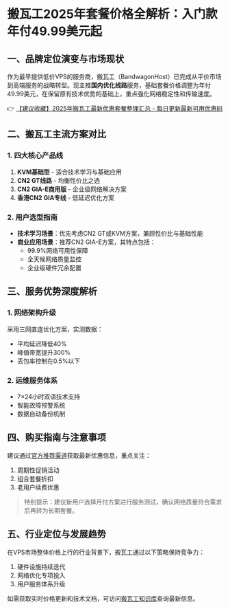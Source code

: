 # 搬瓦工2025年套餐价格全解析：入门款年付49.99美元起

## 一、品牌定位演变与市场现状
作为最早提供低价VPS的服务商，搬瓦工（BandwagonHost）已完成从平价市场到高端服务的战略转型。现主推**国内优化线路**服务，基础套餐价格调整为年付49.99美元，在保留原有技术优势的基础上，重点强化网络稳定性和传输速度。

👉 [【建议收藏】2025年搬瓦工最新优惠套餐整理汇总 - 每日更新最新可用优惠码](https://bit.ly/banwagon)

## 二、搬瓦工主流方案对比
### 1. 四大核心产品线
1. **KVM基础型** - 适合技术学习与基础应用
2. **CN2 GT线路** - 均衡性价比之选
3. **CN2 GIA-E商用版** - 企业级网络解决方案
4. **香港CN2 GIA专线** - 低延迟优化方案

### 2. 用户选型指南
- **技术学习场景**：优先考虑CN2 GT或KVM方案，兼顾性价比与基础性能
- **商业应用场景**：推荐CN2 GIA-E方案，其特点包括：
  - 99.9%网络可用性保障
  - 全天候网络质量监控
  - 企业级硬件冗余配置

## 三、服务优势深度解析
### 1. 网络架构升级
采用三网直连优化方案，实测数据：
- 平均延迟降低40%
- 峰值带宽提升300%
- 丢包率控制在0.5%以下

### 2. 运维服务体系
- 7×24小时双语技术支持
- 智能故障预警系统
- 数据自动备份机制

## 四、购买指南与注意事项
建议通过[官方推荐渠道](https://bit.ly/banwagon)获取最新优惠信息，重点关注：
1. 周期性促销活动
2. 组合套餐折扣
3. 老用户续费优惠

> 特别提示：建议新用户选择月付方案进行服务测试，确认网络质量符合需求后再转为长期套餐。

## 五、行业定位与发展趋势
在VPS市场整体价格上行的行业背景下，搬瓦工通过以下策略保持竞争力：
1. 硬件设施持续迭代
2. 网络优化专项投入
3. 用户服务体系升级

如需获取实时价格更新和技术文档，可访问[搬瓦工知识库](https://bit.ly/banwagon)查询最新信息。